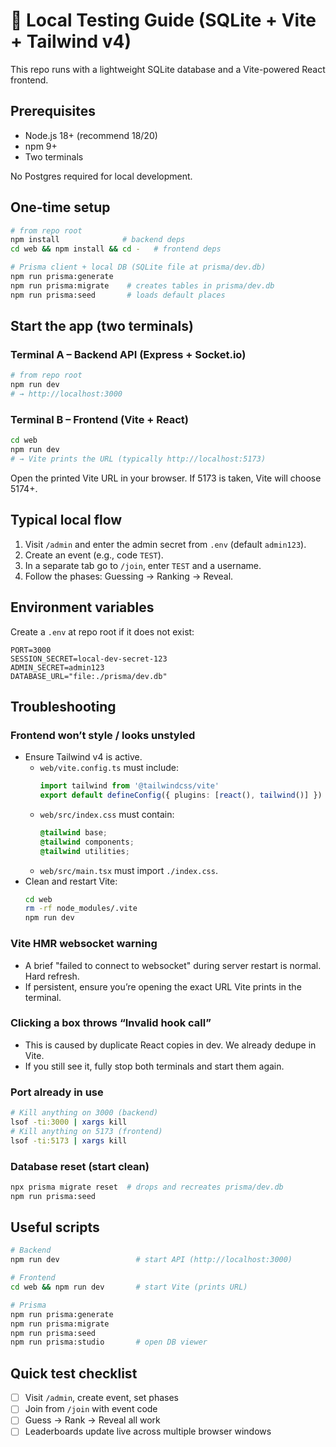 # 🍗 Local Testing Guide (SQLite + Vite + Tailwind v4)

This repo runs with a lightweight SQLite database and a Vite-powered React frontend.

## Prerequisites

- Node.js 18+ (recommend 18/20)
- npm 9+
- Two terminals

No Postgres required for local development.

## One‑time setup

```bash
# from repo root
npm install              # backend deps
cd web && npm install && cd -   # frontend deps

# Prisma client + local DB (SQLite file at prisma/dev.db)
npm run prisma:generate
npm run prisma:migrate    # creates tables in prisma/dev.db
npm run prisma:seed       # loads default places
```

## Start the app (two terminals)

### Terminal A – Backend API (Express + Socket.io)
```bash
# from repo root
npm run dev
# → http://localhost:3000
```

### Terminal B – Frontend (Vite + React)
```bash
cd web
npm run dev
# → Vite prints the URL (typically http://localhost:5173)
```

Open the printed Vite URL in your browser. If 5173 is taken, Vite will choose 5174+.

## Typical local flow

1. Visit `/admin` and enter the admin secret from `.env` (default `admin123`).
2. Create an event (e.g., code `TEST`).
3. In a separate tab go to `/join`, enter `TEST` and a username.
4. Follow the phases: Guessing → Ranking → Reveal.

## Environment variables

Create a `.env` at repo root if it does not exist:
```env
PORT=3000
SESSION_SECRET=local-dev-secret-123
ADMIN_SECRET=admin123
DATABASE_URL="file:./prisma/dev.db"
```

## Troubleshooting

### Frontend won’t style / looks unstyled
- Ensure Tailwind v4 is active.
  - `web/vite.config.ts` must include:
    ```ts
    import tailwind from '@tailwindcss/vite'
    export default defineConfig({ plugins: [react(), tailwind()] })
    ```
  - `web/src/index.css` must contain:
    ```css
    @tailwind base;
    @tailwind components;
    @tailwind utilities;
    ```
  - `web/src/main.tsx` must import `./index.css`.
- Clean and restart Vite:
  ```bash
  cd web
  rm -rf node_modules/.vite
  npm run dev
  ```

### Vite HMR websocket warning
- A brief "failed to connect to websocket" during server restart is normal. Hard refresh.
- If persistent, ensure you’re opening the exact URL Vite prints in the terminal.

### Clicking a box throws “Invalid hook call”
- This is caused by duplicate React copies in dev. We already dedupe in Vite.
- If you still see it, fully stop both terminals and start them again.

### Port already in use
```bash
# Kill anything on 3000 (backend)
lsof -ti:3000 | xargs kill
# Kill anything on 5173 (frontend)
lsof -ti:5173 | xargs kill
```

### Database reset (start clean)
```bash
npx prisma migrate reset  # drops and recreates prisma/dev.db
npm run prisma:seed
```

## Useful scripts

```bash
# Backend
npm run dev                 # start API (http://localhost:3000)

# Frontend
cd web && npm run dev       # start Vite (prints URL)

# Prisma
npm run prisma:generate
npm run prisma:migrate
npm run prisma:seed
npm run prisma:studio       # open DB viewer
```

## Quick test checklist

- [ ] Visit `/admin`, create event, set phases
- [ ] Join from `/join` with event code
- [ ] Guess → Rank → Reveal all work
- [ ] Leaderboards update live across multiple browser windows
